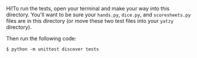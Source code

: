 Hi!To run the tests, open your terminal and make your way into this directory. You'll want to be sure your `hands.py`, `dice.py`, and `scoresheets.py` files are in this directory (or move these two test files into your `yatzy` directory).

Then run the following code:


```
$ python -m unittest discover tests
```
